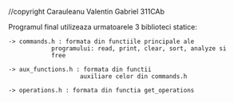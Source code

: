 //copyright Carauleanu Valentin Gabriel 311CAb

Programul final utilizeaza urmatoarele 3 biblioteci statice: 

	-> commands.h : formata din functiile principale ale
                programului: read, print, clear, sort, analyze si
                free

	-> aux_functions.h : formata din functii
                        auxiliare celor din commands.h

	-> operations.h : formata din functia get_operations
